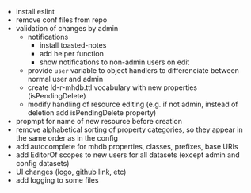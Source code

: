 - install eslint
- remove conf files from repo
- validation of changes by admin
    - notifications
        - install toasted-notes
        - add helper function
        - show notifications to non-admin users on edit
    - provide `user` variable to object handlers to differenciate between normal user and admin
    - create ld-r-mhdb.ttl vocabulary with new properties (isPendingDelete)
    - modify handling of resource editing (e.g. if not admin, instead of deletion add isPendingDelete property)
- propmpt for name of new resource before creation
- remove alphabetical sorting of property categories, so they appear in the same order as in the config
- add autocomplete for mhdb properties, classes, prefixes, base URIs
- add EditorOf scopes to new users for all datasets (except admin and config datasets)
- UI changes (logo, github link, etc)
- add logging to some files 